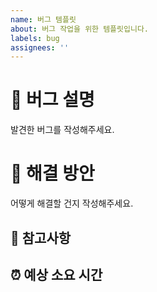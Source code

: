 ```yaml
---
name: 버그 템플릿
about: 버그 작업을 위한 템플릿입니다.
labels: bug
assignees: ''
---
```


# 🔨 버그 설명

발견한 버그를 작성해주세요.

# 📑 해결 방안

어떻게 해결할 건지 작성해주세요.

## 🚧 참고사항

## ⏰ 예상 소요 시간
